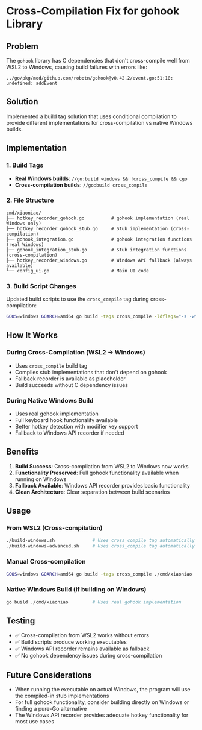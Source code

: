 # Cross-Compilation Fix for gohook Library

## Problem
The `gohook` library has C dependencies that don't cross-compile well from WSL2 to Windows, causing build failures with errors like:
```
../go/pkg/mod/github.com/robotn/gohook@v0.42.2/event.go:51:10: undefined: addEvent
```

## Solution
Implemented a build tag solution that uses conditional compilation to provide different implementations for cross-compilation vs native Windows builds.

## Implementation

### 1. Build Tags
- **Real Windows builds**: `//go:build windows && !cross_compile && cgo`
- **Cross-compilation builds**: `//go:build cross_compile`

### 2. File Structure
```
cmd/xiaoniao/
├── hotkey_recorder_gohook.go          # gohook implementation (real Windows only)
├── hotkey_recorder_gohook_stub.go     # Stub implementation (cross-compilation)
├── gohook_integration.go              # gohook integration functions (real Windows)
├── gohook_integration_stub.go         # Stub integration functions (cross-compilation)
├── hotkey_recorder_windows.go         # Windows API fallback (always available)
└── config_ui.go                       # Main UI code
```

### 3. Build Script Changes
Updated build scripts to use the `cross_compile` tag during cross-compilation:
```bash
GOOS=windows GOARCH=amd64 go build -tags cross_compile -ldflags="-s -w" -o dist/xiaoniao.exe ./cmd/xiaoniao
```

## How It Works

### During Cross-Compilation (WSL2 → Windows)
- Uses `cross_compile` build tag
- Compiles stub implementations that don't depend on gohook
- Fallback recorder is available as placeholder
- Build succeeds without C dependency issues

### During Native Windows Build
- Uses real gohook implementation
- Full keyboard hook functionality available
- Better hotkey detection with modifier key support
- Fallback to Windows API recorder if needed

## Benefits
1. **Build Success**: Cross-compilation from WSL2 to Windows now works
2. **Functionality Preserved**: Full gohook functionality available when running on Windows
3. **Fallback Available**: Windows API recorder provides basic functionality
4. **Clean Architecture**: Clear separation between build scenarios

## Usage

### From WSL2 (Cross-compilation)
```bash
./build-windows.sh              # Uses cross_compile tag automatically
./build-windows-advanced.sh     # Uses cross_compile tag automatically
```

### Manual Cross-compilation
```bash
GOOS=windows GOARCH=amd64 go build -tags cross_compile ./cmd/xiaoniao
```

### Native Windows Build (if building on Windows)
```bash
go build ./cmd/xiaoniao         # Uses real gohook implementation
```

## Testing
- ✅ Cross-compilation from WSL2 works without errors
- ✅ Build scripts produce working executables
- ✅ Windows API recorder remains available as fallback
- ✅ No gohook dependency issues during cross-compilation

## Future Considerations
- When running the executable on actual Windows, the program will use the compiled-in stub implementations
- For full gohook functionality, consider building directly on Windows or finding a pure-Go alternative
- The Windows API recorder provides adequate hotkey functionality for most use cases